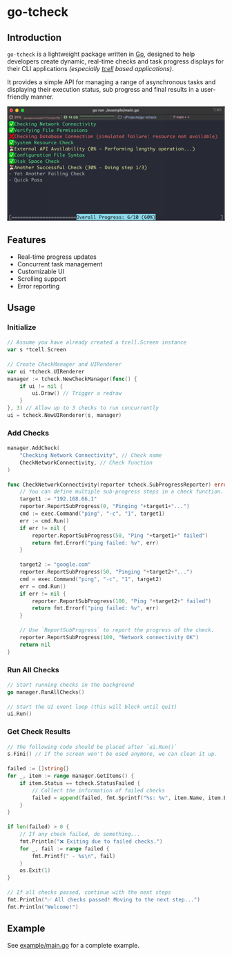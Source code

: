# go-tcheck

## Introduction

`go-tcheck` is a lightweight package written in [Go](https://go.dev/), designed to help developers create dynamic, real-time checks and task progress displays for their CLI applications *(especially [tcell](https://github.com/gdamore/tcell) based applications)*.

It provides a simple API for managing a range of asynchronous tasks and displaying their execution status, sub progress and final results in a user-friendly manner.

![preview](./README.assets/preview.png)

## Features

- Real-time progress updates
- Concurrent task management
- Customizable UI
- Scrolling support
- Error reporting

## Usage

### Initialize

```go
// Assume you have already created a tcell.Screen instance
var s *tcell.Screen

// Create CheckManager and UIRenderer
var ui *tcheck.UIRenderer
manager := tcheck.NewCheckManager(func() {
    if ui != nil {
        ui.Draw() // Trigger a redraw
    }
}, 3) // Allow up to 3 checks to run concurrently
ui = tcheck.NewUIRenderer(s, manager)
```

### Add Checks

```go
manager.AddCheck(
    "Checking Network Connectivity", // Check name
    CheckNetworkConnectivity, // Check function
)

func CheckNetworkConnectivity(reporter tcheck.SubProgressReporter) error {
    // You can define multiple sub-progress steps in a check function.
    target1 := "192.168.66.1"
    reporter.ReportSubProgress(0, "Pinging "+target1+"...")
    cmd := exec.Command("ping", "-c", "1", target1)
    err := cmd.Run()
    if err != nil {
        reporter.ReportSubProgress(50, "Ping "+target1+" failed")
        return fmt.Errorf("ping failed: %v", err)
    }

    target2 := "google.com"
    reporter.ReportSubProgress(50, "Pinging "+target2+"...")
    cmd = exec.Command("ping", "-c", "1", target2)
    err = cmd.Run()
    if err != nil {
        reporter.ReportSubProgress(100, "Ping "+target2+" failed")
        return fmt.Errorf("ping failed: %v", err)
    }

    // Use `ReportSubProgress` to report the progress of the check.
    reporter.ReportSubProgress(100, "Network connectivity OK")
    return nil
}
```

### Run All Checks

```go
// Start running checks in the background
go manager.RunAllChecks()

// Start the UI event loop (this will block until quit)
ui.Run()
```

### Get Check Results

```go
// The following code should be placed after `ui.Run()`
s.Fini() // If the screen won't be used anymore, we can clean it up.

failed := []string{}
for _, item := range manager.GetItems() {
    if item.Status == tcheck.StatusFailed {
        // Collect the information of failed checks
        failed = append(failed, fmt.Sprintf("%s: %v", item.Name, item.Error))
    }
}

if len(failed) > 0 {
    // If any check failed, do something...
    fmt.Println("❌ Exiting due to failed checks.")
    for _, fail := range failed {
        fmt.Printf(" - %s\n", fail)
    }
    os.Exit(1)
}

// If all checks passed, continue with the next steps
fmt.Println("✅ All checks passed! Moving to the next step...")
fmt.Println("Welcome!")
```

## Example

See [example/main.go](./example/main.go) for a complete example.

